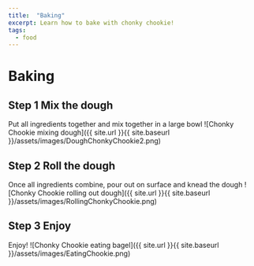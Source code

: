 ```yaml
---
title:  "Baking"
excerpt: Learn how to bake with chonky chookie!
tags:
  - food
---
```


# Baking

## Step 1 Mix the dough
Put all ingredients together and mix together in a large bowl
![Chonky Chookie mixing dough]({{ site.url }}{{ site.baseurl }}/assets/images/DoughChonkyChookie2.png)

## Step 2 Roll the dough
Once all ingredients combine, pour out on surface and knead the dough
![Chonky Chookie rolling out dough]({{ site.url }}{{ site.baseurl }}/assets/images/RollingChonkyChookie.png)

## Step 3 Enjoy
Enjoy!
![Chonky Chookie eating bagel]({{ site.url }}{{ site.baseurl }}/assets/images/EatingChookie.png)